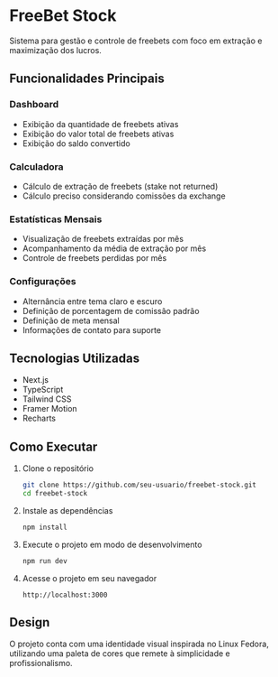 # FreeBet Stock

Sistema para gestão e controle de freebets com foco em extração e maximização dos lucros.

## Funcionalidades Principais

### Dashboard
- Exibição da quantidade de freebets ativas
- Exibição do valor total de freebets ativas
- Exibição do saldo convertido

### Calculadora
- Cálculo de extração de freebets (stake not returned)
- Cálculo preciso considerando comissões da exchange

### Estatísticas Mensais
- Visualização de freebets extraídas por mês
- Acompanhamento da média de extração por mês
- Controle de freebets perdidas por mês

### Configurações
- Alternância entre tema claro e escuro
- Definição de porcentagem de comissão padrão
- Definição de meta mensal
- Informações de contato para suporte

## Tecnologias Utilizadas

- Next.js
- TypeScript
- Tailwind CSS
- Framer Motion
- Recharts

## Como Executar

1. Clone o repositório
   ```bash
   git clone https://github.com/seu-usuario/freebet-stock.git
   cd freebet-stock
   ```

2. Instale as dependências
   ```bash
   npm install
   ```

3. Execute o projeto em modo de desenvolvimento
   ```bash
   npm run dev
   ```

4. Acesse o projeto em seu navegador
   ```
   http://localhost:3000
   ```

## Design

O projeto conta com uma identidade visual inspirada no Linux Fedora, utilizando uma paleta de cores que remete à simplicidade e profissionalismo.